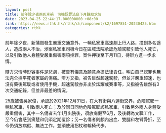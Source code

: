 ```yaml
---
layout: post
title: 前年除夕夜兩死車禍　司機認罪法庭下月聽取求情
date: 2023-04-25 22:44:17.000000000 +08:00
link: https://news.rthk.hk/rthk/ch/component/k2/1697851-20230425.htm
categories: rthk
---
```


前年除夕夜，新蒲崗發生嚴重交通意外，一輛私家車高速剷上行人路，撞到多名途人，造成兩人不治，涉案私家車司機今日在區域法院承認危險駕駛引致他人死亡，以及引致他人身體受嚴重傷害兩項控罪，案件押後至下月11日，待辯方進一步求情。

辯方求情時形容事件是悲劇，被告有悔意及願意承擔法律責任，明白自己認罪也無法完全撫平死者家屬的傷痛。辯方又指，被告雖然超速駕駛，但並非嚴重超速，也沒有藥後駕駛或者使用手機，超速駕駛亦非出於炫耀或賽事等，又指被告雖然有3次交通紀錄，但並非最差的情況。

25歲被告吳家俊，承認於2021年12月31日，在大有街與八達街交界，危險駕駛一輛私家車，引致兩人死亡；及於同日同地危險駕駛該私家車，引致另外兩人身體受嚴重傷害，其中一名傷者去年1月出院後，須放病假至6月，及後轉為文職工作，至今仍會感到痛楚和仍須定期覆診；另一名傷者則顱內出血、雙腿和左臂骨折，至今仍須放病假、無法工作，並須使用拐杖和輪椅代步。
